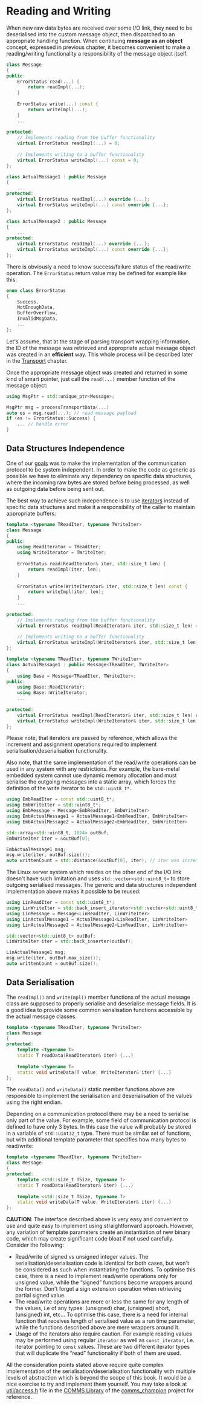 # Reading and Writing

When new raw data bytes are received over some I/O link, they need to be 
deserialised into the custom message object, then dispatched to an appropriate
handling function. When continuing **message as an object** concept, expressed in
previous chapter, it becomes convenient to make a reading/writing functionality
a responsibility of the message object itself.

```cpp
class Message 
{
public:
    ErrorStatus read(...) {
        return readImpl(...);
    }
    
    ErrorStatus write(...) const {
        return writeImpl(...);
    }
    ...
    
protected:
    // Implements reading from the buffer functionality
    virtual ErrorStatus readImpl(...) = 0; 
    
    // Implements writing to a buffer functionality
    virtual ErrorStatus writeImpl(...) const = 0;
};

class ActualMessage1 : public Message 
{
    ...
protected:
    virtual ErrorStatus readImpl(...) override {...}; 
    virtual ErrorStatus writeImpl(...) const override {...};
};

class ActualMessage2 : public Message 
{
    ...
protected:
    virtual ErrorStatus readImpl(...) override {...}; 
    virtual ErrorStatus writeImpl(...) const override {...};
};
```

There is obviously a need to know success/failure status of the read/write operation. 
The `ErrorStatus` return value may be defined for example like this:
```cpp
enum class ErrorStatus
{
    Success,
    NotEnoughData, 
    BufferOverflow,
    InvalidMsgData,
    ...
};
```

Let's assume, that at the stage of parsing transport wrapping information, the
ID of the message was retrieved and appropriate actual message object was
created in an **efficient** way. This whole process will be described later in
the [Transport](../transport/head.md) chapter.

Once the appropriate message object was created and returned in some kind of
smart pointer, just call the `read(...)` member function of the message object:

```cpp
using MsgPtr = std::unique_ptr<Message>;

MsgPtr msg = processTransportData(...)
auto es = msg.read(...); // read message payload
if (es != ErrorStatus::Success) {
    ... // handle error
}

```

## Data Structures Independence

One of our [goals](../intro/goal.md) was to make the implementation
of the communication protocol to be system independent. 
In order to make the code as generic as possible we have to eliminate any dependency
on specific data structures, where the incoming raw bytes are stored before being
processed, as well as outgoing data before being sent out. 

The best way to achieve such independence is to use 
[iterators](http://en.cppreference.com/w/cpp/concept/Iterator) instead of
specific data structures and make it a responsibility of the caller to maintain
appropriate buffers:
```cpp
template <typename TReadIter, typename TWriteIter>
class Message
{
public:
    using ReadIterator = TReadIter;
    using WriteIterator = TWriteIter;
    
    ErrorStatus read(ReadIterator& iter, std::size_t len) {
        return readImpl(iter, len);
    }
    
    ErrorStatus write(WriteIterator& iter, std::size_t len) const {
        return writeImpl(iter, len);
    }
    ...
    
protected:
    // Implements reading from the buffer functionality
    virtual ErrorStatus readImpl(ReadIterator& iter, std::size_t len) = 0; 
    
    // Implements writing to a buffer functionality
    virtual ErrorStatus writeImpl(WriteIterator& iter, std::size_t len) const = 0;
};

template <typename TReadIter, typename TWriteIter>
class ActualMessage1 : public Message<TReadIter, TWriteIter>
{
    using Base = Message<TReadIter, TWriteIter>;
public:
    using Base::ReadIterator;
    using Base::WriteIterator;
    ...
    
protected:
    virtual ErrorStatus readImpl(ReadIterator& iter, std::size_t len) override {...}; 
    virtual ErrorStatus writeImpl(WriteIterator& iter, std::size_t len) const override {...};
};

```
Please note, that iterators are passed by reference, which allows the increment
and assignment operations required to implement serialisation/deserialisation
functionality.

Also note, that the same implementation of the read/write operations can be used
in any system with any restrictions. For example, the bare-metal embedded system
cannot use dynamic memory allocation and must serialise the outgoing messages
into a static array, which forces the definition of the write iterator to be
`std::uint8_t*`. 
```cpp
using EmbReadIter = const std::uint8_t*;
using EmbWriteIter = std::uint8_t*; 
using EmbMessage = Message<EmbReadIter, EmbWriteIter>
using EmbActualMessage1 = ActualMessage1<EmbReadIter, EmbWriteIter>
using EmbActualMessage2 = ActualMessage2<EmbReadIter, EmbWriteIter>

std::array<std::uint8_t, 1024> outBuf;
EmbWriteIter iter = &outBuf[0];

EmbActualMessage1 msg;
msg.write(iter, outBuf.size());
auto writtenCount = std::distance(&outBuf[0], iter); // iter was incremented
```

The Linux server system which resides on the other end of
the I/O link doesn't have such limitation and uses `std::vector<std::uint8_t>`
to store outgoing serialised messages. The generic and data structures independent 
implementation above makes it possible to be reused:

```cpp
using LinReadIter = const std::uint8_t*;
using LinWriteIter = std::back_insert_iterator<std::vector<std::uint8_t> >; 
using LinMessage = Message<LinReadIter, LinWriteIter>
using LinActualMessage1 = ActualMessage1<LinReadIter, LinWriteIter>
using LinActualMessage2 = ActualMessage2<LinReadIter, LinWriteIter>

std::vector<std::uint8_t> outBuf;
LinWriteIter iter = std::back_inserter(outBuf);

LinActualMessage1 msg;
msg.write(iter, outBuf.max_size());
auto writtenCount = outBuf.size();

```

## Data Serialisation

The `readImpl()` and `writeImpl()` member functions of the actual message
class are supposed to properly serialise and deserialise message fields. It is
a good idea to provide some common serialisation functions accessible by the
actual message classes.
```cpp
template <typename TReadIter, typename TWriteIter>
class Message
{
protected:
    template <typename T>
    static T readData(ReadIterator& iter) {...}
    
    template <typename T>
    static void writeData(T value, WriteIterator& iter) {...}
};
```

The `readData()` and `writeData()` static member functions above are responsible
to implement the serialisation and deserialisation of the values using the
right endian. 

Depending on a communication protocol there may be a need to serialise only part 
of the value. For example, some field of communication protocol is defined 
to have only 3 bytes. In this case the value will probably be stored in a 
variable of `std::uint32_t` type. There must be similar set of functions, 
but with additional template parameter that specifies how many bytes to read/write:

```cpp
template <typename TReadIter, typename TWriteIter>
class Message
{
protected:
    template <std::size_t TSize, typename T>
    static T readData(ReadIterator& iter) {...}
    
    template <std::size_t TSize, typename T>
    static void writeData(T value, WriteIterator& iter) {...}
};
```

**CAUTION**: The interface described above is very easy and convenient to use 
and quite easy to implement using straightforward approach. However, any 
variation of template parameters create an instantiation of new binary code, 
which may create significant code bloat if not used carefully. 
Consider the following:

- Read/write of signed vs unsigned integer values. The serialisation/deserialisation 
code is identical for both cases, but won't be considered as such when 
instantiating the functions. To optimise this case, there is a need to 
implement read/write operations only for unsigned value, while the “signed” 
functions become wrappers around the former. Don't forget a sign extension 
operation when retrieving partial signed value.
- The read/write operations are more or less the same for any length of the 
values, i.e of any types: (unsigned) char, (unsigned) short, (unsigned) int, etc... 
To optimise this case, there is a need for internal function that receives 
length of serialised value as a run time parameter, while the functions 
described above are mere wrappers around it.
- Usage of the iterators also require caution. For example reading values may 
be performed using regular `iterator` as well as `const_iterator`, i.e. 
iterator pointing to `const` values. These are two different iterator types 
that will duplicate the “read” functionality if both of them are used.

All the consideration points stated above require quite complex implementation 
of the serialisation/deserialisation functionality with multiple levels of 
abstraction which is beyond the scope of this book. 
It would be a nice exercise to try and implement them yourself. 
You may take a look at 
[util/access.h](https://github.com/arobenko/comms_champion/blob/master/src/lib/comms/include/comms/util/access.h)
file in the
[COMMS Library](https://github.com/arobenko/comms_champion#comms-library)
of the [comms_champion](https://github.com/arobenko/comms_champion) project
for reference.

